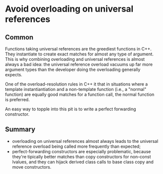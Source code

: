 Avoid overloading on universal references
=========================================

Common
------

Functions taking universal references are the greediest functions
in C++. They instantiate to create exact matches for almost any type
of argument.
This is why combining overloading and universal references is almost
always a bad idea: the universal reference overload vacuums up far
more argument types than the developer doing the overloading
generally expects.

One of the overload-resolution rules in C++ it that in situations
where a template instantiantiation and a non-template function
(i.e., a "normal" function) are equally good matches for a function
call, the normal function is preferred.

An easy way to topple into this pit is to write a perfect forwarding
constructor.


Summary
-------

- overloading on universal references almost always leads to the
  universal reference overload being called more frequently than
  expected;
- perfect-forwarding constructors are especially problematic,
  because they're tipically better matches than copy constructors
  for non-const lvalues, and they can hijack derived class calls
  to base class copy and move constructors.
